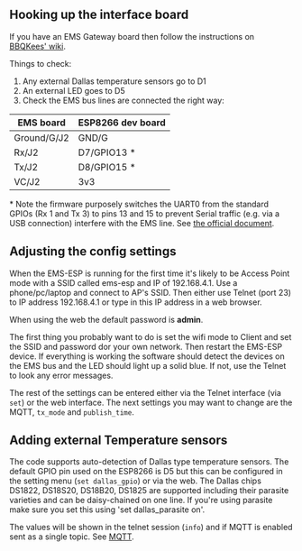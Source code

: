
## Hooking up the interface board

If you have an EMS Gateway board then follow the instructions on [BBQKees' wiki](https://bbqkees-electronics.nl/wiki/).

Things to check:

1. Any external Dallas temperature sensors go to D1
2. An external LED goes to D5
3. Check the EMS bus lines are connected the right way:

| EMS board | ESP8266 dev board |
| ----------|------------------ |
| Ground/G/J2|  GND/G |
| Rx/J2 | D7/GPIO13 * |
| Tx/J2 | D8/GPIO15 *|
| VC/J2 | 3v3 |

\* Note the firmware purposely switches the UART0 from the standard GPIOs (Rx 1 and Tx 3) to pins 13 and 15 to prevent Serial traffic (e.g. via a USB connection) interfere with the EMS line. See [the official document](https://arduino-esp8266.readthedocs.io/en/latest/reference.html#serial). 

## Adjusting the config settings

When the EMS-ESP is running for the first time it's likely to be Access Point mode with a SSID called ems-esp and IP of 192.168.4.1. Use a phone/pc/laptop and connect to AP's SSID. Then either use Telnet (port 23) to IP address 192.168.4.1 or type in this IP address in a web browser.

When using the web the default password is **admin**.

The first thing you probably want to do is set the wifi mode to Client and set the SSID and password dor your own network. Then restart the EMS-ESP device. If everything is working the software should detect the devices on the EMS bus and the LED should light up a solid blue. If not, use the Telnet to look any error messages.

The rest of the settings can be entered either via the Telnet interface (via `set`) or the web interface. The next settings you may want to change are the MQTT, `tx_mode` and `publish_time`.

## Adding external Temperature sensors

The code supports auto-detection of Dallas type temperature sensors. The default GPIO pin used on the ESP8266 is D5 but this can be configured in the setting menu (`set dallas_gpio`) or via the web. The Dallas chips DS1822, DS18S20, DS18B20, DS1825 are supported including their parasite varieties and can be daisy-chained on one line.  If you're using parasite make sure you set this using 'set dallas_parasite on'.

The values will be shown in the telnet session (`info`) and if MQTT is enabled sent as a single topic. See [MQTT](https://github.com/proddy/EMS-ESP/wiki/MQTT).
